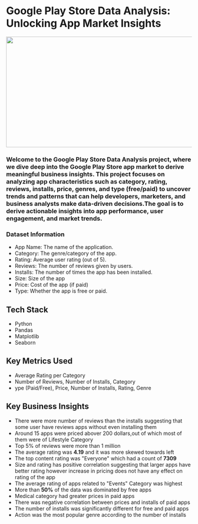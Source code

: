 # Google Play Store Data Analysis: Unlocking App Market Insights
<img src="https://camo.githubusercontent.com/1bb0d21d21a2054112b7a5665848a70a784913b65850e3efd7ff5436da6b036d/68747470733a2f2f6d656469612e74656e6f722e636f6d2f38675865694e357654714541414141432f676f6f676c652d706c61792d617070732d676f6f676c652d706c61792d73657276696365732e676966" width="1000" height="300">
<h3>Welcome to the Google Play Store Data Analysis project, where we dive deep into the Google Play Store app market to derive meaningful business insights. This project focuses on analyzing app characteristics such as category, rating, reviews, installs, price, genres, and type (free/paid) to uncover trends and patterns that can help developers, marketers, and business analysts make data-driven decisions.The goal is to derive actionable insights into app performance, user engagement, and market trends.</h3>

<h3>Dataset Information</h3>
<ul>
  <li>App Name: The name of the application.</li>
<li>Category: The genre/category of the app.</li>
<li>Rating: Average user rating (out of 5).</li>
<li>Reviews: The number of reviews given by users.</li>
<li>Installs: The number of times the app has been installed.</li>
<li>Size: Size of the app</li>
<li>Price: Cost of the app (if paid)</li>
<li>Type: Whether the app is free or paid.</li>
</ul>
<h2>Tech Stack</h2>
<ul>
  <li>Python</li>
  <li>Pandas</li>
  <li>Matplotlib</li>
  <li>Seaborn</li>
</ul>

<h2>Key Metrics Used</h2>
<ul>
  <li>Average Rating per Category</li>
  <li>Number of Reviews, Number of Installs, Category</li>
  <li>ype (Paid/Free), Price, Number of Installs, Rating, Genre</li>
</ul>

<h2>Key Business Insights</h2>
<ul>
<li>There were more number of reviews than the installs suggesting that some user have reviews apps without even installing them</li>
<li>Around 15 apps were priced abover 200 dollars,out of which most of them were of Lifestyle Category</li>
<li>Top 5% of reviews were more than 1 million</li>
<li>The average rating was <b>4.19</b> and it was more skewed towards left</li>
<li>The top content rating was "Everyone" which had a count of <b>7309</b></li>
  <li>Size and rating has positive correlation suggesting that larger apps have better rating however increase in pricing does not have any effect on rating of the app</li>
  <li>The average rating of apps related to "Events" Category was highest</li>
  <li>More than <b>50%</b> of the data was dominated by free apps</li>
  <li>Medical category had greater prices in paid apps</li>
<li>There was negative correlation between prices and installs of paid apps</li>
  <li>The number of installs was significantly different for free and paid apps</li>
  <li>Action was the most popular genre according to the number of installs</li>
</ul>
  



